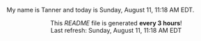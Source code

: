 My name is Tanner and today is Sunday, August 11, 11:18 AM EDT.

<p align="center">This <i>README</i> file is generated <b>every 3 hours</b>!</br>Last refresh: Sunday, August 11, 11:18 AM EDT<br /></p>
